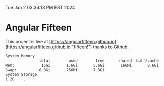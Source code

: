 Tue Jan  2 03:36:13 PM EST 2024

# Angular Fifteen


This project is live at [https://angularfifteen.github.io](https://angularfifteen.github.io "fifteen!") thanks to Github.

```bash
System Memory
               total        used        free      shared  buff/cache   available
Mem:            15Gi       1.6Gi       5.6Gi       166Mi       8.6Gi        13Gi
Swap:          8.0Gi       756Mi       7.3Gi
System Storage
1.2G	.
```
```bash
